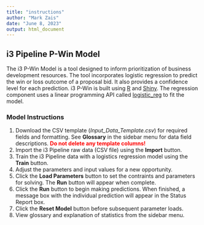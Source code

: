 ```yaml
---
title: "instructions"
author: "Mark Zais"
date: "June 8, 2023"
output: html_document
---
```


## i3 Pipeline P-Win Model
The i3 P-Win Model is a tool designed to inform prioritization of business development resources. The tool incorporates logistic regression to predict the win or loss outcome of a proposal bid. It also provides a confidence level for each prediction. i3 P-Win is built using <a href="http://www.r-project.org/" target="_blank">R</a> and <a href="http://shiny.rstudio.com/" target="_blank">Shiny</a>. The regression component uses a linear programming API called <a href="https://search.r-project.org/CRAN/refmans/parsnip/html/logistic_reg.html" target="_blank">logistic_reg</a> to fit the model.  

### Model Instructions
1. Download the CSV template (*Input_Data_Template.csv*) for required fields and formatting. See **Glossary** in the sidebar menu for data field descriptions.  <span style="color:red">**Do not delete any template columns!** </span>  
2. Import the i3 Pipeline raw data (CSV file) using the **Import** button.
3. Train the i3 Pipeline data with a logistics regression model using the **Train** button.  
4. Adjust the parameters and input values for a new opportunity.  
5. Click the **Load Parameters** button to set the contraints and parameters for solving.  The **Run** button will appear when complete.  
6. Click the **Run** button to begin making predictions. When finished, a message box with the  individual prediction will appear in the Status Report box.
7. Click the **Reset Model** button before subsequent parameter loads. 
6. View glossary and explanation of statistics from the sidebar menu.

